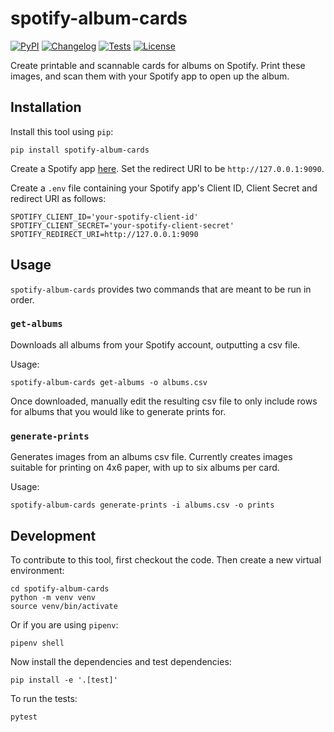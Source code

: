 # spotify-album-cards

[![PyPI](https://img.shields.io/pypi/v/spotify-album-cards.svg)](https://pypi.org/project/spotify-album-cards/)
[![Changelog](https://img.shields.io/github/v/release/kevinschaul/spotify-album-cards?include_prereleases&label=changelog)](https://github.com/kevinschaul/spotify-album-cards/releases)
[![Tests](https://github.com/kevinschaul/spotify-album-cards/workflows/Test/badge.svg)](https://github.com/kevinschaul/spotify-album-cards/actions?query=workflow%3ATest)
[![License](https://img.shields.io/badge/license-Apache%202.0-blue.svg)](https://github.com/kevinschaul/spotify-album-cards/blob/master/LICENSE)

Create printable and scannable cards for albums on Spotify. Print these images, and scan them with your Spotify app to open up the album.

## Installation

Install this tool using `pip`:

    pip install spotify-album-cards

Create a Spotify app [here](https://developer.spotify.com/dashboard/). Set the redirect URI to be `http://127.0.0.1:9090`.

Create a `.env` file containing your Spotify app's Client ID, Client Secret and redirect URI as follows:

```
SPOTIFY_CLIENT_ID='your-spotify-client-id'
SPOTIFY_CLIENT_SECRET='your-spotify-client-secret'
SPOTIFY_REDIRECT_URI=http://127.0.0.1:9090
```

## Usage

`spotify-album-cards` provides two commands that are meant to be run in order.

### `get-albums`

Downloads all albums from your Spotify account, outputting a csv file.

Usage:

    spotify-album-cards get-albums -o albums.csv

Once downloaded, manually edit the resulting csv file to only include rows for albums that you would like to generate prints for.

### `generate-prints`

Generates images from an albums csv file. Currently creates images suitable for printing on 4x6 paper, with up to six albums per card.

Usage:

    spotify-album-cards generate-prints -i albums.csv -o prints

## Development

To contribute to this tool, first checkout the code. Then create a new virtual environment:

    cd spotify-album-cards
    python -m venv venv
    source venv/bin/activate

Or if you are using `pipenv`:

    pipenv shell

Now install the dependencies and test dependencies:

    pip install -e '.[test]'

To run the tests:

    pytest
